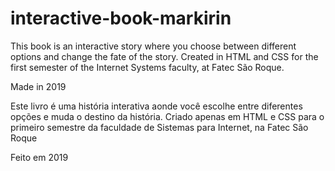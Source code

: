 # interactive-book-markirin
This book is an interactive story where you choose between different options and change the fate of the story. Created in HTML and CSS for the first semester of the Internet Systems faculty, at Fatec São Roque.

Made in 2019

Este livro é uma história interativa aonde você escolhe entre diferentes opções e muda o destino da história.
Criado apenas em HTML e CSS para o primeiro semestre da faculdade de Sistemas para Internet, na Fatec São Roque

Feito em 2019

